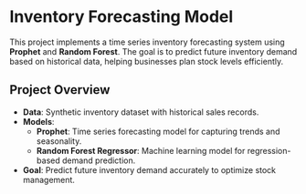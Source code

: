 # Inventory Forecasting Model

This project implements a time series inventory forecasting system using **Prophet** and **Random Forest**. The goal is to predict future inventory demand based on historical data, helping businesses plan stock levels efficiently.

## Project Overview
- **Data**: Synthetic inventory dataset with historical sales records.
- **Models**: 
  - **Prophet**: Time series forecasting model for capturing trends and seasonality.
  - **Random Forest Regressor**: Machine learning model for regression-based demand prediction.
- **Goal**: Predict future inventory demand accurately to optimize stock management.
